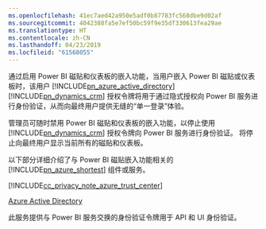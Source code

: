 ```yaml
---
ms.openlocfilehash: 41ec7aed42a950e5adf0b87783fc568dbe9d02af
ms.sourcegitcommit: 4042388fa5e7ef50bc59f9e35df330613fea29ae
ms.translationtype: HT
ms.contentlocale: zh-CN
ms.lasthandoff: 04/23/2019
ms.locfileid: "61568055"
---
```

通过启用 Power BI 磁贴和仪表板的嵌入功能，当用户嵌入 Power BI 磁贴或仪表板时，该用户 [!INCLUDE[pn_azure_active_directory](pn-azure-active-directory.md)] [!INCLUDE[pn_dynamics_crm](pn-dynamics-crm.md)] 授权令牌将用于通过隐式授权向 Power BI 服务进行身份验证，从而向最终用户提供无缝的“单一登录”体验。  
  
 管理员可随时禁用 Power BI 磁贴和仪表板的嵌入功能，以停止使用 [!INCLUDE[pn_dynamics_crm](pn-dynamics-crm.md)] 授权令牌向 Power BI 服务进行身份验证。 将停止向最终用户显示当前所有的磁贴和仪表板。  
  
 以下部分详细介绍了与 Power BI 磁贴嵌入功能相关的 [!INCLUDE[pn_azure_shortest](pn-azure-shortest.md)] 组件或服务。  
  
 [!INCLUDE[cc_privacy_note_azure_trust_center](cc-privacy-note-azure-trust-center.md)]  
  
 [Azure Active Directory](https://azure.microsoft.com/services/active-directory/)  
  
 此服务提供与 Power BI 服务交换的身份验证令牌用于 API 和 UI 身份验证。